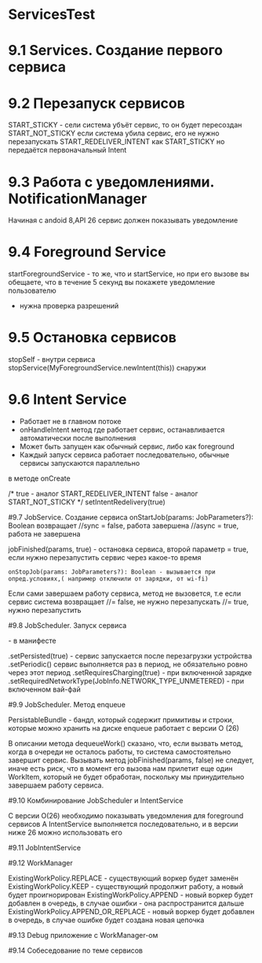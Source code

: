 # ServicesTest
# 9.1 Services. Создание первого сервиса
# 9.2 Перезапуск сервисов
START_STICKY - сели система убъёт сервис, то он будет пересоздан
START_NOT_STICKY если система убила сервис, его не нужно перезапускать
START_REDELIVER_INTENT как START_STICKY но передаётся первоначальный Intent
# 9.3 Работа с уведомлениями. NotificationManager
Начиная с andoid 8,API 26 сервис должен показывать уведомление
# 9.4 Foreground Service
startForegroundService - то же, что и startService, но при его вызове вы обещаете, что в течение 5 секунд вы покажете уведомление пользователю
<uses-permission android:name="android.permission.POST_NOTIFICATIONS" />
<uses-permission android:name="android.permission.FOREGROUND_SERVICE" />
+ нужна проверка разрешений

# 9.5 Остановка сервисов
stopSelf - внутри сервиса
stopService(MyForegroundService.newIntent(this)) снаружи

# 9.6 Intent Service
- Работает не в главном потоке
- onHandleIntent метод где работает сервис, 
останавливается автоматически после выполнения
- Может быть запущен как обычный сервис, либо как foreground
- Каждый запуск сервиса работает последовательно, обычные сервисы запускаются параллельно

в методе onCreate

 /*
        true - аналог START_REDELIVER_INTENT
		false - аналог START_NOT_STICKY
         */
 setIntentRedelivery(true)

#9.7 JobService. Создание сервиса
     onStartJob(params: JobParameters?): Boolean
возвращает //sync = false, работа завершена
           //async = true, работа не завершена

jobFinished(params, true) - остановка сервиса, второй параметр = true, если нужно перезапустить сервис через какое-то время

	onStopJob(params: JobParameters?): Boolean - вызывается при опред.условиях,( например отключили от зарядки, от wi-fi)
Если сами завершаем работу сервиса, метод не вызовется, т.е если сервис система
возвращает //= false, не нужно перезапускать
           //= true, нужно перезапустить

#9.8 JobScheduler. Запуск сервиса

<service
            android:name=".MyJobService"
            android:exported="true"
            android:permission="android.permission.BIND_JOB_SERVICE" /> - в манифесте

.setPersisted(true) - сервис запускается после перезагрузки устройства
.setPeriodic() сервис выполняется раз в период, не обязательно ровно через этот период
.setRequiresCharging(true) - при включенной зарядке
.setRequiredNetworkType(JobInfo.NETWORK_TYPE_UNMETERED) - при включенном вай-фай

#9.9 JobScheduler. Метод enqueue

PersistableBundle - бандл, который содержит примитивы и строки, которые можно хранить на диске
enqueue работает с версии О (26)

В описании метода dequeueWork() сказано, что, если вызвать метод, когда в очереди не осталось работы, 
то система самостоятельно завершит сервис. Вызывать метод jobFinished(params, false) не следует, 
иначе есть риск, что в момент его вызова нам прилетит еще один WorkItem, который не будет обработан,
 поскольку мы принудительно завершаем работу сервиса.

#9.10 Комбинирование JobScheduler и IntentService

С версии О(26) необходимо показывать уведомления для foreground сервисов
А IntentService выполняется последовательно, и в версии ниже 26 можно использовать его

#9.11 JobIntentService

#9.12 WorkManager

ExistingWorkPolicy.REPLACE - существующий воркер будет заменён
ExistingWorkPolicy.KEEP - существующий продолжит работу, а новый будет проигнорирован
ExistingWorkPolicy.APPEND - новый воркер будет добавлен в очередь, в случае ошибки - она распространится дальше
ExistingWorkPolicy.APPEND_OR_REPLACE - новый воркер будет добавлен в очередь, в случае ошибке будет создана новая цепочка

#9.13 Debug приложение с WorkManager-ом

#9.14 Собеседование по теме сервисов
